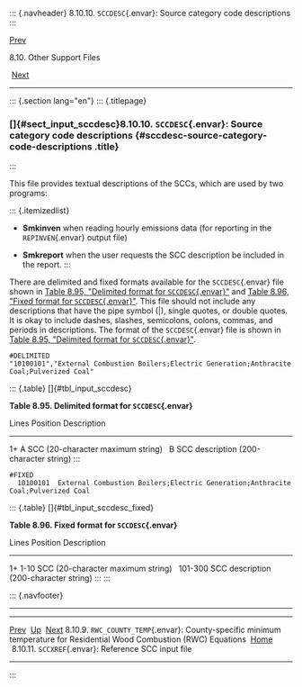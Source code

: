 ::: {.navheader}
8.10.10. `SCCDESC`{.envar}: Source category code descriptions
:::

[Prev](ch08s10s09.html) 

8.10. Other Support Files

 [Next](ch08s10s11.html)

------------------------------------------------------------------------

::: {.section lang="en"}
::: {.titlepage}
<div>

<div>

### []{#sect_input_sccdesc}8.10.10. `SCCDESC`{.envar}: Source category code descriptions {#sccdesc-source-category-code-descriptions .title}

</div>

</div>
:::

This file provides textual descriptions of the SCCs, which are used by
two programs:

::: {.itemizedlist}
-   **Smkinven** when reading hourly emissions data (for reporting in
    the `REPINVEN`{.envar} output file)

-   **Smkreport** when the user requests the SCC description be included
    in the report.
:::

There are delimited and fixed formats available for the
`SCCDESC`{.envar} file shown in [Table 8.95, "Delimited format for
`SCCDESC`{.envar}"](ch08s10s10.html#tbl_input_sccdesc "Table 8.95. Delimited format for SCCDESC")
and [Table 8.96, "Fixed format for
`SCCDESC`{.envar}"](ch08s10s10.html#tbl_input_sccdesc_fixed "Table 8.96. Fixed format for SCCDESC").
This file should not include any descriptions that have the pipe symbol
(\|), single quotes, or double quotes. It is okay to include dashes,
slashes, semicolons, colons, commas, and periods in descriptions. The
format of the `SCCDESC`{.envar} file is shown in [Table 8.95, "Delimited
format for
`SCCDESC`{.envar}"](ch08s10s10.html#tbl_input_sccdesc "Table 8.95. Delimited format for SCCDESC").

``` {.programlisting}
#DELIMITED
"10100101","External Combustion Boilers;Electric Generation;Anthracite Coal;Pulverized Coal"
```

::: {.table}
[]{#tbl_input_sccdesc}

**Table 8.95. Delimited format for `SCCDESC`{.envar}**

  Lines   Position   Description
  ------- ---------- ----------------------------------------
  1+      A          SCC (20-character maximum string)
          B          SCC description (200-character string)
:::

``` {.programlisting}
#FIXED
  10100101  External Combustion Boilers;Electric Generation;Anthracite Coal;Pulverized Coal
```

::: {.table}
[]{#tbl_input_sccdesc_fixed}

**Table 8.96. Fixed format for `SCCDESC`{.envar}**

  Lines   Position   Description
  ------- ---------- ----------------------------------------
  1+      1-10       SCC (20-character maximum string)
          101-300    SCC description (200-character string)
:::
:::

::: {.navfooter}

------------------------------------------------------------------------

  ------------------------------------------------------------------------------------------------------------------------- -------------------- -------------------------------------------------------
  [Prev](ch08s10s09.html)                                                                                                    [Up](ch08s10.html)                                  [Next](ch08s10s11.html)
  8.10.9. `RWC_COUNTY_TEMP`{.envar}: County-specific minimum temperature for Residential Wood Combustion (RWC) Equations     [Home](index.html)     8.10.11. `SCCXREF`{.envar}: Reference SCC input file
  ------------------------------------------------------------------------------------------------------------------------- -------------------- -------------------------------------------------------
:::
